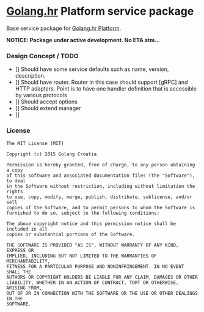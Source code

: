 # [Golang.hr] Platform service package
Base service package for [Golang.hr Platform].

**NOTICE: Package under active development. No ETA atm...**

### Design Concept / TODO

  - [] Should have some service defaults such as name, version, description.
  - [] Should have router. Router in this case should support [gRPC] and HTTP adapters.
  Point is to have one handler definition that is accessible by various protocols
  - [] Should accept options
  - [] Should extend manager
  - []

### License

```
The MIT License (MIT)

Copyright (c) 2015 Golang Croatia

Permission is hereby granted, free of charge, to any person obtaining a copy
of this software and associated documentation files (the "Software"), to deal
in the Software without restriction, including without limitation the rights
to use, copy, modify, merge, publish, distribute, sublicense, and/or sell
copies of the Software, and to permit persons to whom the Software is
furnished to do so, subject to the following conditions:

The above copyright notice and this permission notice shall be included in all
copies or substantial portions of the Software.

THE SOFTWARE IS PROVIDED "AS IS", WITHOUT WARRANTY OF ANY KIND, EXPRESS OR
IMPLIED, INCLUDING BUT NOT LIMITED TO THE WARRANTIES OF MERCHANTABILITY,
FITNESS FOR A PARTICULAR PURPOSE AND NONINFRINGEMENT. IN NO EVENT SHALL THE
AUTHORS OR COPYRIGHT HOLDERS BE LIABLE FOR ANY CLAIM, DAMAGES OR OTHER
LIABILITY, WHETHER IN AN ACTION OF CONTRACT, TORT OR OTHERWISE, ARISING FROM,
OUT OF OR IN CONNECTION WITH THE SOFTWARE OR THE USE OR OTHER DEALINGS IN THE
SOFTWARE.
```

[Golang.hr]: <https://github.com/golanghr>
[Golang.hr Platform]: <https://github.com/golanghr/platform>
